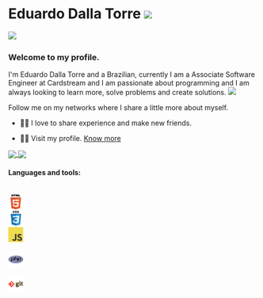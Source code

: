 

<!--
### Hi there 👋
**eduardodallatorre/eduardodallatorre** is a ✨ _special_ ✨ repository because its `README.md` (this file) appears on your GitHub profile.

Here are some ideas to get you started:

- 🔭 I’m currently working on ...
- 🌱 I’m currently learning ...
- 👯 I’m looking to collaborate on ...
- 🤔 I’m looking for help with ...
- 💬 Ask me about ...
- 📫 How to reach me: ...
- 😄 Pronouns: ...
- ⚡ Fun fact: ...
-->

# Eduardo Dalla Torre <img src="https://github.com/mupezzuol/mupezzuol/raw/master/assets/developer.gif" width="30px" style="max-width:100%;">

 [<img src="https://img.shields.io/badge/linkedin-1877F2?style=flat-square&logo=linkedin&logoColor=white" />](https://www.linkedin.com/in/eduardodallatorre/)
<!--
[<img src="https://img.shields.io/badge/YouTube-1877F2?style=flat-square&logo=youtube&logoColor=white" />](https://www.youtube.com/c/dallatorre) [<img src="https://img.shields.io/badge/linkedin-1877F2?style=flat-square&logo=linkedin&logoColor=white" />](https://www.linkedin.com/in/eduardodallatorre/) [<img src = "https://img.shields.io/badge/instagram-1877F2?style=flat-square&logo=instagram&logoColor=white">](https://www.instagram.com/dallatorre.io/) -->

### Welcome to my profile. 

I'm Eduardo Dalla Torre and a Brazilian, currently I am a Associate Software Engineer at Cardstream and I am passionate about programming and I am always looking to learn more, solve problems and create solutions. <img src="https://camo.githubusercontent.com/63371d36886ee658f5a97401f393e1ab1684b2fd3de674b8f5efc7d410b2a3d0/68747470733a2f2f6d656469612e67697068792e636f6d2f6d656469612f57556c706c634d704f43456d5447427442572f67697068792e676966" width="24" data-canonical-src="https://media.giphy.com/media/WUlplcMpOCEmTGBtBW/giphy.gif" style="max-width:100%;">

Follow me on my networks where I share a little more about myself.

- 🙋‍♂️   I love to share experience and make new friends.
<!-- - 🎥   I share my experiences on my YouTube channel. -->
- 👨‍🎓   Visit my profile. <a href="https://eduardodallatorre.com/">Know more</a>

<a href="https://github.com/eduardodallatorre/github-readme-stats">
  <img align="center" src="https://github-readme-stats.vercel.app/api/pin/?username=anuraghazra&repo=github-readme-stats" />
</a>
<a href="https://github.com/eduardodallatorre/convoychat">
  <img align="center" src="https://github-readme-stats.vercel.app/api/pin/?username=anuraghazra&repo=convoychat" />
</a>

#### Languages and tools: 
<p>
<code>
<a target="_blank" rel="noopener noreferrer" href="https://raw.githubusercontent.com/github/explore/80688e429a7d4ef2fca1e82350fe8e3517d3494d/topics/html/html.png"><img height="30" src="https://raw.githubusercontent.com/github/explore/80688e429a7d4ef2fca1e82350fe8e3517d3494d/topics/html/html.png" style="max-width:100%;"></a></code>
<code>
<a target="_blank" rel="noopener noreferrer" href="https://raw.githubusercontent.com/github/explore/80688e429a7d4ef2fca1e82350fe8e3517d3494d/topics/css/css.png"><img height="30" src="https://raw.githubusercontent.com/github/explore/80688e429a7d4ef2fca1e82350fe8e3517d3494d/topics/css/css.png" style="max-width:100%;"></a></code>  
<code>  
<a target="_blank" rel="noopener noreferrer" href="https://raw.githubusercontent.com/github/explore/80688e429a7d4ef2fca1e82350fe8e3517d3494d/topics/javascript/javascript.png"><img height="30" src="https://raw.githubusercontent.com/github/explore/80688e429a7d4ef2fca1e82350fe8e3517d3494d/topics/javascript/javascript.png" style="max-width:100%;"></a>
</code>
<code>  
<a target="_blank" rel="noopener noreferrer" href="https://raw.githubusercontent.com/github/explore/80688e429a7d4ef2fca1e82350fe8e3517d3494d/topics/php/php.png"><img height="30" src="https://raw.githubusercontent.com/github/explore/80688e429a7d4ef2fca1e82350fe8e3517d3494d/topics/php/php.png" style="max-width:100%;"></a>
</code>   
<!-- <code>  
<a target="_blank" rel="noopener noreferrer" href="https://raw.githubusercontent.com/github/explore/80688e429a7d4ef2fca1e82350fe8e3517d3494d/topics/laravel/laravel.png"><img height="30" src="https://raw.githubusercontent.com/github/explore/80688e429a7d4ef2fca1e82350fe8e3517d3494d/topics/laravel/laravel.png" style="max-width:100%;"></a>
</code>   -->
<code>
<a target="_blank" rel="noopener noreferrer" href="https://raw.githubusercontent.com/github/explore/80688e429a7d4ef2fca1e82350fe8e3517d3494d/topics/git/git.png"><img height="30" src="https://raw.githubusercontent.com/github/explore/80688e429a7d4ef2fca1e82350fe8e3517d3494d/topics/git/git.png" style="max-width:100%;"></a>
</code>
</p>
